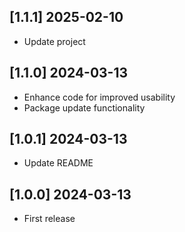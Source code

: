 ## [1.1.1] 2025-02-10

- Update project

## [1.1.0] 2024-03-13

- Enhance code for improved usability
- Package update functionality

## [1.0.1] 2024-03-13

- Update README

## [1.0.0] 2024-03-13

- First release
